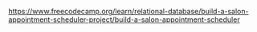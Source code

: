 https://www.freecodecamp.org/learn/relational-database/build-a-salon-appointment-scheduler-project/build-a-salon-appointment-scheduler
